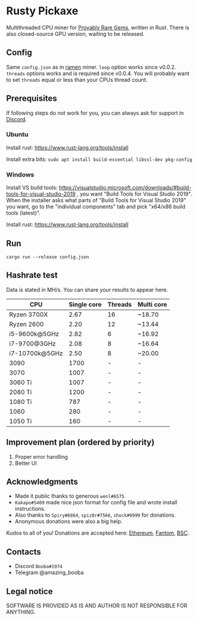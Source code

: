 # Rusty Pickaxe

Multithreaded CPU miner for [Provably Rare Gems](https://gems.alphafinance.io/#/rarity), written in Rust.
There is also closed-source GPU version, waiting to be released.

## Config

Same `config.json` as in [ramen](https://github.com/dmptrluke/ramen) miner. 
`loop` option works since v0.0.2. `threads` options works and is required since v0.0.4.
You will probably want to set `threads` equal or less than your CPUs thread count.

## Prerequisites

If following steps do not work for you, you can always ask for support in [Discord](https://discord.gg/xDk6enpGnM).

### Ubuntu

Install rust: https://www.rust-lang.org/tools/install

Install extra bits: `sudo apt install build-essential libssl-dev pkg-config`

### Windows

Install VS build tools: https://visualstudio.microsoft.com/downloads/#build-tools-for-visual-studio-2019 ,
you want "Build Tools for Visual Studio 2019". When the installer asks what parts of 
"Build Tools for Visual Studio 2019" you want, go to the "individual components" tab
and pick "x64/x86 build tools (latest)".

Install rust: https://www.rust-lang.org/tools/install

## Run

`cargo run --release config.json`

## Hashrate test

Data is stated in MH/s.
You can share your results to appear here.

CPU | Single core | Threads | Multi core
--- | --- | --- | ---
Ryzen 3700X | 2.67 | 16 | ~18.70
Ryzen 2600 | 2.20 | 12 | ~13.44
i5-9600k@5GHz | 2.82 | 6 | ~16.92
i7-9700@3GHz | 2.08 | 8 | ~16.64
i7-10700k@5GHz | 2.50 | 8 | ~20.00
3090 | 1700 | - | -
3070 | 1007 | - | -
3060 Ti | 1007 | - | -
2080 Ti | 1200 | - | -
1080 Ti | 787 | - | -
1060 | 280 | - | -
1050 Ti | 160 | - | -


## Improvement plan (ordered by priority)

1. Proper error handling
2. Better UI
 
## Acknowledgments

- Made it public thanks to generous `wenl#6575`.
- `Kakapo#5409` made nice json format for config file and wrote install instructions.
- Also thanks to `Spiry#6864`, `spiz0r#7566`, `shock#9999` for donations.
- Anonymous donations were also a big help.

Kudos to all of you! Donations are accepted here: [Ethereum](https://etherscan.io/address/0x8dd47bf52589cf12ff4703951c619821cf794b77), [Fantom](https://ftmscan.com/address/0x8dd47bf52589cf12ff4703951c619821cf794b77), [BSC](https://bscscan.com/address/0x8dd47bf52589cf12ff4703951c619821cf794b77).

## Contacts

- Discord `Booba#1974`
- Telegram @amazing_booba

## Legal notice

SOFTWARE IS PROVIDED AS IS AND AUTHOR IS NOT RESPONSIBLE FOR ANYTHING.
